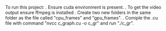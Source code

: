 To run this project:
. Ensure cuda environment is present.
. To get the video output ensure ffmpeg is installed
. Create two new folders in the same folder as the file called "cpu_frames" and "gpu_frames".
. Comiple the .cu file with command "nvcc c_graph.cu -o c_gr" and run "./c_gr".
